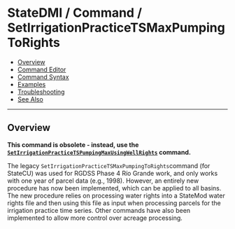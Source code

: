 # StateDMI / Command / SetIrrigationPracticeTSMaxPumpingToRights #

* [Overview](#overview)
* [Command Editor](#command-editor)
* [Command Syntax](#command-syntax)
* [Examples](#examples)
* [Troubleshooting](#troubleshooting)
* [See Also](#see-also)

-------------------------

## Overview ##

**This command is obsolete - instead, use the
[`SetIrrigationPracticeTSPumpingMaxUsingWellRights`](../SetIrrigationPracticeTSPumpingMaxUsingWellRights/SetIrrigationPracticeTSPumpingMaxUsingWellRights.md) command.**

The legacy `SetIrrigationPracticeTSMaxPumpingToRights`command (for StateCU)
was used for RGDSS Phase 4 Río Grande work, and only works with one year of parcel data (e.g., 1998).
However, an entirely new procedure has now been implemented, which can be applied to all basins.
The new procedure relies on processing water rights into a StateMod water rights file and
then using this file as input when processing parcels for the irrigation practice time series.
Other commands have also been implemented to allow more control over acreage processing.

